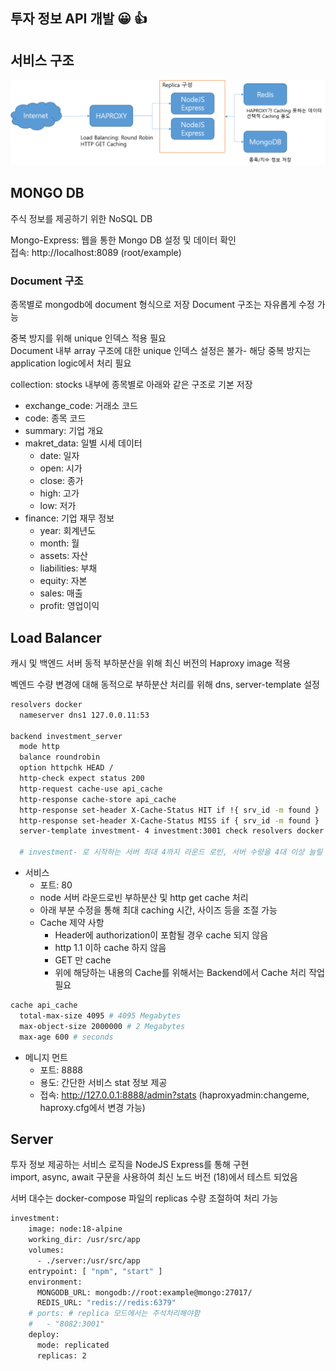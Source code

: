 ## 투자 정보 API 개발 :grinning: :+1:

## 서비스 구조
<img src="./architecture.png"/>

## MONGO DB 
<p>
주식 정보를 제공하기 위한 NoSQL DB
</p>
Mongo-Express: 웹을 통한 Mongo DB 설정 및 데이터 확인 <br/>
접속: http://localhost:8089 (root/example)

<br>

### Document 구조 
종목별로 mongodb에 document 형식으로 저장 
Document 구조는 자유롭게 수정 가능 <br>

중복 방지를 위해 unique 인덱스 적용 필요<br>
Document 내부 array 구조에 대한 unique 인덱스 설정은 불가- 해당 중복 방지는 application logic에서 처리 필요<br>

collection: stocks 내부에 종목별로 아래와 같은 구조로 기본 저장

<p>

* exchange_code: 거래소 코드
* code: 종목 코드
* summary: 기업 개요
* makret_data: 일별 시세 데이터
    * date: 일자
    * open: 시가
    * close: 종가
    * high: 고가
    * low: 저가 
* finance: 기업 재무 정보 
    * year: 회계년도
    * month: 월
    * assets: 자산
    * liabilities: 부채
    * equity: 자본
    * sales: 매출
    * profit: 영업이익
</p>

## Load Balancer

캐시 및 백엔드 서버 동적 부하분산을 위해 최신 버전의 Haproxy image 적용

벡엔드 수량 변경에 대해 동적으로 부하분산 처리를 위해 dns, server-template 설정 

```bash
resolvers docker
  nameserver dns1 127.0.0.11:53

backend investment_server
  mode http
  balance roundrobin
  option httpchk HEAD /
  http-check expect status 200
  http-request cache-use api_cache
  http-response cache-store api_cache
  http-response set-header X-Cache-Status HIT if !{ srv_id -m found }
  http-response set-header X-Cache-Status MISS if { srv_id -m found }
  server-template investment- 4 investment:3001 check resolvers docker init-addr none

  # investment- 로 시작하는 서버 최대 4까지 라운드 로빈, 서버 수량을 4대 이상 늘릴 경우 수량 조정 필요
```

* 서비스 
    * 포트: 80
    * node 서버 라운드로빈 부하분산 및 http get cache 처리 
    * 아래 부분 수정을 통해 최대 caching 시간, 사이즈 등을 조절 가능 
    * Cache 제약 사항
        * Header에 authorization이 포함될 경우 cache 되지 않음
        * http 1.1 이하 cache 하지 않음
        * GET 만 cache
        * 위에 해당하는 내용의 Cache를 위해서는 Backend에서 Cache 처리 작업 필요 

``` bash
cache api_cache
  total-max-size 4095 # 4095 Megabytes
  max-object-size 2000000 # 2 Megabytes
  max-age 600 # seconds 
```

    
* 메니지 먼트
    * 포트: 8888
    * 용도: 간단한 서비스 stat 정보 제공 
    * 접속: http://127.0.0.1:8888/admin?stats (haproxyadmin:changeme, haproxy.cfg에서 변경 가능)

## Server

<p>

투자 정보 제공하는 서비스 로직을 NodeJS Express를 통해 구현 <br>
import, async, await 구문을 사용하여 최신 노드 버전 (18)에서 테스트 되었음 <br>

서버 대수는 docker-compose 파일의 replicas 수량 조절하여 처리 가능 
```bash
investment:
    image: node:18-alpine
    working_dir: /usr/src/app
    volumes:
      - ./server:/usr/src/app
    entrypoint: [ "npm", "start" ]
    environment:
      MONGODB_URL: mongodb://root:example@mongo:27017/
      REDIS_URL: "redis://redis:6379"
    # ports: # replica 모드에서는 주석처리해야함
    #   - "8082:3001"
    deploy:
      mode: replicated
      replicas: 2 
```